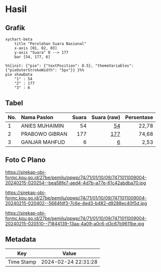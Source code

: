 # Hasil

## Grafik

```mermaid
xychart-beta
    title "Perolehan Suara Nasional"
    x-axis [01, 02, 03]
    y-axis "Suara" 0 --> 177
    bar [54, 177, 6]
```

```mermaid
%%{init: {"pie": {"textPosition": 0.5}, "themeVariables": {"pieOuterStrokeWidth": "5px"}} }%%
pie showData
    "1" : 54
    "2" : 177
    "3" : 6
```

## Tabel

| No. | Nama Paslon    | Suara | Suara (raw) | Persentase |
|:--- |:-------------- | -----:| -----------:| ----------:|
| 1   | ANIES MUHAIMIN | 54    | [54][p-1]   | 22,78      |
| 2   | PRABOWO GIBRAN | 177   | [177][p-2]  | 74,68      |
| 3   | GANJAR MAHFUD  | 6     | [6][p-3]    | 2,53       |


[p-1]: https://github.com/gigit-pemilu/pemilu-2024/blob/main/pilpres/hitung-suara/sub/74-sulawesi-tenggara/sub/71-kota-kendari/sub/01-mandonga/sub/1009-alolama/sub/004-tps/sub/paslon-1.txt
[p-2]: https://github.com/gigit-pemilu/pemilu-2024/blob/main/pilpres/hitung-suara/sub/74-sulawesi-tenggara/sub/71-kota-kendari/sub/01-mandonga/sub/1009-alolama/sub/004-tps/sub/paslon-2.txt
[p-3]: https://github.com/gigit-pemilu/pemilu-2024/blob/main/pilpres/hitung-suara/sub/74-sulawesi-tenggara/sub/71-kota-kendari/sub/01-mandonga/sub/1009-alolama/sub/004-tps/sub/paslon-3.txt

## Foto C Plano

https://sirekap-obj-formc.kpu.go.id/27be/pemilu/ppwp/74/71/01/10/09/7471011009004-20240215-020254--bea58fe7-aed4-4d7b-a77e-61c42abdba70.jpg

https://sirekap-obj-formc.kpu.go.id/27be/pemilu/ppwp/74/71/01/10/09/7471011009004-20240215-020402--5684fdf3-7c6e-4ed3-b482-d9288ec40f5d.jpg

https://sirekap-obj-formc.kpu.go.id/27be/pemilu/ppwp/74/71/01/10/09/7471011009004-20240215-020510--71844139-13aa-4a09-a0c6-d3c67b9611be.jpg


## Metadata

| Key        | Value               |
| ---------- | ------------------- |
| Time Stamp | 2024-02-24 22:31:28 |



